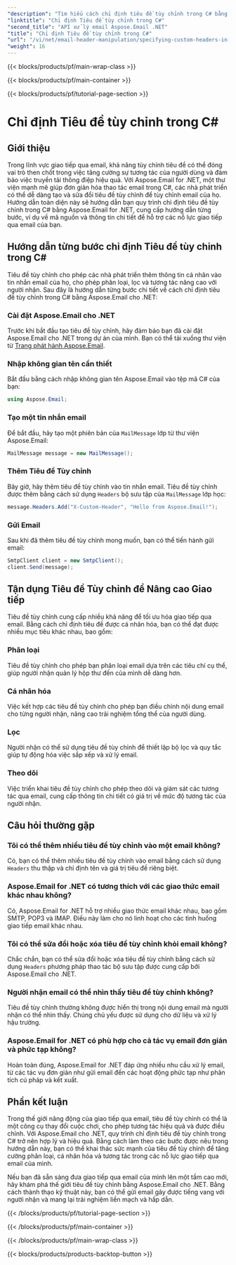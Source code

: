 ```yaml
---
"description": "Tìm hiểu cách chỉ định tiêu đề tùy chỉnh trong C# bằng Aspose.Email cho .NET để tăng cường giao tiếp qua email. Hướng dẫn từng bước này cung cấp thông tin chi tiết về cách tạo tiêu đề email được cá nhân hóa để cải thiện sự tương tác."
"linktitle": "Chỉ định Tiêu đề tùy chỉnh trong C#"
"second_title": "API xử lý email Aspose.Email .NET"
"title": "Chỉ định Tiêu đề tùy chỉnh trong C#"
"url": "/vi/net/email-header-manipulation/specifying-custom-headers-in-csharp/"
"weight": 16
---
```


{{< blocks/products/pf/main-wrap-class >}}

{{< blocks/products/pf/main-container >}}

{{< blocks/products/pf/tutorial-page-section >}}

# Chỉ định Tiêu đề tùy chỉnh trong C#



## Giới thiệu

Trong lĩnh vực giao tiếp qua email, khả năng tùy chỉnh tiêu đề có thể đóng vai trò then chốt trong việc tăng cường sự tương tác của người dùng và đảm bảo việc truyền tải thông điệp hiệu quả. Với Aspose.Email for .NET, một thư viện mạnh mẽ giúp đơn giản hóa thao tác email trong C#, các nhà phát triển có thể dễ dàng tạo và sửa đổi tiêu đề tùy chỉnh để tùy chỉnh email của họ. Hướng dẫn toàn diện này sẽ hướng dẫn bạn quy trình chỉ định tiêu đề tùy chỉnh trong C# bằng Aspose.Email for .NET, cung cấp hướng dẫn từng bước, ví dụ về mã nguồn và thông tin chi tiết để hỗ trợ các nỗ lực giao tiếp qua email của bạn.

## Hướng dẫn từng bước chỉ định Tiêu đề tùy chỉnh trong C#

Tiêu đề tùy chỉnh cho phép các nhà phát triển thêm thông tin cá nhân vào tin nhắn email của họ, cho phép phân loại, lọc và tương tác nâng cao với người nhận. Sau đây là hướng dẫn từng bước chi tiết về cách chỉ định tiêu đề tùy chỉnh trong C# bằng Aspose.Email cho .NET:

### Cài đặt Aspose.Email cho .NET

Trước khi bắt đầu tạo tiêu đề tùy chỉnh, hãy đảm bảo bạn đã cài đặt Aspose.Email cho .NET trong dự án của mình. Bạn có thể tải xuống thư viện từ [Trang phát hành Aspose.Email](https://releases.aspose.com/email/net/).

### Nhập không gian tên cần thiết

Bắt đầu bằng cách nhập không gian tên Aspose.Email vào tệp mã C# của bạn:

```csharp
using Aspose.Email;
```

### Tạo một tin nhắn email

Để bắt đầu, hãy tạo một phiên bản của `MailMessage` lớp từ thư viện Aspose.Email:

```csharp
MailMessage message = new MailMessage();
```

### Thêm Tiêu đề Tùy chỉnh

Bây giờ, hãy thêm tiêu đề tùy chỉnh vào tin nhắn email. Tiêu đề tùy chỉnh được thêm bằng cách sử dụng `Headers` bộ sưu tập của `MailMessage` lớp học:

```csharp
message.Headers.Add("X-Custom-Header", "Hello from Aspose.Email!");
```

### Gửi Email

Sau khi đã thêm tiêu đề tùy chỉnh mong muốn, bạn có thể tiến hành gửi email:

```csharp
SmtpClient client = new SmtpClient();
client.Send(message);
```

## Tận dụng Tiêu đề Tùy chỉnh để Nâng cao Giao tiếp

Tiêu đề tùy chỉnh cung cấp nhiều khả năng để tối ưu hóa giao tiếp qua email. Bằng cách chỉ định tiêu đề được cá nhân hóa, bạn có thể đạt được nhiều mục tiêu khác nhau, bao gồm:

### Phân loại 
 Tiêu đề tùy chỉnh cho phép bạn phân loại email dựa trên các tiêu chí cụ thể, giúp người nhận quản lý hộp thư đến của mình dễ dàng hơn.

### Cá nhân hóa 
 Việc kết hợp các tiêu đề tùy chỉnh cho phép bạn điều chỉnh nội dung email cho từng người nhận, nâng cao trải nghiệm tổng thể của người dùng.

### Lọc 
 Người nhận có thể sử dụng tiêu đề tùy chỉnh để thiết lập bộ lọc và quy tắc giúp tự động hóa việc sắp xếp và xử lý email.

### Theo dõi 
 Việc triển khai tiêu đề tùy chỉnh cho phép theo dõi và giám sát các tương tác qua email, cung cấp thông tin chi tiết có giá trị về mức độ tương tác của người nhận.

## Câu hỏi thường gặp

### Tôi có thể thêm nhiều tiêu đề tùy chỉnh vào một email không?

Có, bạn có thể thêm nhiều tiêu đề tùy chỉnh vào email bằng cách sử dụng `Headers` thu thập và chỉ định tên và giá trị tiêu đề riêng biệt.

### Aspose.Email for .NET có tương thích với các giao thức email khác nhau không?

Có, Aspose.Email for .NET hỗ trợ nhiều giao thức email khác nhau, bao gồm SMTP, POP3 và IMAP. Điều này làm cho nó linh hoạt cho các tình huống giao tiếp email khác nhau.

### Tôi có thể sửa đổi hoặc xóa tiêu đề tùy chỉnh khỏi email không?

Chắc chắn, bạn có thể sửa đổi hoặc xóa tiêu đề tùy chỉnh bằng cách sử dụng `Headers` phương pháp thao tác bộ sưu tập được cung cấp bởi Aspose.Email cho .NET.

### Người nhận email có thể nhìn thấy tiêu đề tùy chỉnh không?

Tiêu đề tùy chỉnh thường không được hiển thị trong nội dung email mà người nhận có thể nhìn thấy. Chúng chủ yếu được sử dụng cho dữ liệu và xử lý hậu trường.

### Aspose.Email for .NET có phù hợp cho cả tác vụ email đơn giản và phức tạp không?

Hoàn toàn đúng, Aspose.Email for .NET đáp ứng nhiều nhu cầu xử lý email, từ các tác vụ đơn giản như gửi email đến các hoạt động phức tạp như phân tích cú pháp và kết xuất.

## Phần kết luận

Trong thế giới năng động của giao tiếp qua email, tiêu đề tùy chỉnh có thể là một công cụ thay đổi cuộc chơi, cho phép tương tác hiệu quả và được điều chỉnh. Với Aspose.Email cho .NET, quy trình chỉ định tiêu đề tùy chỉnh trong C# trở nên hợp lý và hiệu quả. Bằng cách làm theo các bước được nêu trong hướng dẫn này, bạn có thể khai thác sức mạnh của tiêu đề tùy chỉnh để tăng cường phân loại, cá nhân hóa và tương tác trong các nỗ lực giao tiếp qua email của mình.

Nếu bạn đã sẵn sàng đưa giao tiếp qua email của mình lên một tầm cao mới, hãy khám phá thế giới tiêu đề tùy chỉnh bằng Aspose.Email cho .NET. Bằng cách thành thạo kỹ thuật này, bạn có thể gửi email gây được tiếng vang với người nhận và mang lại trải nghiệm liền mạch và hấp dẫn.

{{< /blocks/products/pf/tutorial-page-section >}}

{{< /blocks/products/pf/main-container >}}

{{< /blocks/products/pf/main-wrap-class >}}

{{< blocks/products/products-backtop-button >}}